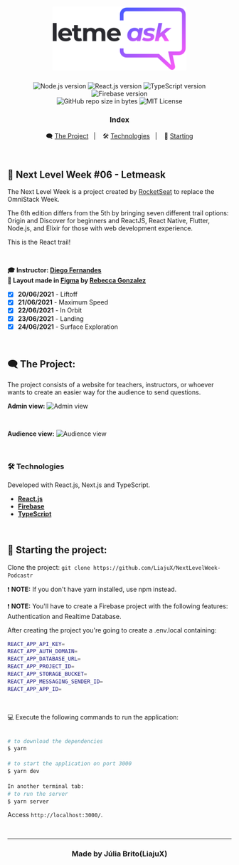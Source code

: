 <h1 align="center">
  <img src="./src/assets/images/logo.svg" alt="Letmeask" width="300px">
</h1>

<p align="center">
  <img alt="Node.js version" src="https://img.shields.io/badge/Node.js-v14.17.0-689f63?style=flat&logoColor=689f63&logo=node.js">
  
  <img alt="React.js version" src="https://img.shields.io/badge/React.js-v17.0.0-60dafb?style=flat&logoColor=60dafb&logo=react">

  <img alt="TypeScript version" src="https://img.shields.io/badge/TypeScript-v4.1.2-007acc?style=flat&logoColor=007acc&logo=typescript">
    
  <img alt="Firebase version" src="https://img.shields.io/badge/Firebase-v8.6.8-%23FFCB2B?style=flat&logo=firebase">

  <br>
  
  <img alt="GitHub repo size in bytes" src="https://img.shields.io/github/repo-size/LiajuX/NextLevelWeek-Letmeask?color=green">
    
   <img alt="MIT License" src="https://img.shields.io/github/license/LiajuX/NextLevelWeek-Letmeask">
</p>

<h3 align="center">
  Index
</h3>

<p align="center">
  🗨 <a href="#%EF%B8%8F-the-project">The Project</a>&nbsp;&nbsp;&nbsp;|&nbsp;&nbsp;&nbsp;
  🛠 <a href="#-technologies">Technologies</a>&nbsp;&nbsp;&nbsp;|&nbsp;&nbsp;&nbsp;
  🏁 <a href="#-starting-the-project">Starting</a>
</p>

<br>

## 🚀 Next Level Week #06 - Letmeask  
The Next Level Week is a project created by [RocketSeat](https://rocketseat.com.br/) to replace the OmniStack Week. 

The 6th edition differs from the 5th by bringing seven different trail options: Origin and Discover for beginners and ReactJS, React Native, Flutter, Node.js, and Elixir for those with web development experience. 

This is the React trail!

<br>

**🎓  Instructor: [Diego Fernandes](https://www.linkedin.com/in/diego-schell-fernandes/)**<br>
**🎨  Layout made in [Figma](https://www.figma.com/) by [Rebecca Gonzalez](https://dribbble.com/rebeccagonzalez)**<br>

- [X] **20/06/2021** - Liftoff
- [X] **21/06/2021** - Maximum Speed
- [X] **22/06/2021** - In Orbit
- [X] **23/06/2021** - Landing
- [X] **24/06/2021** - Surface Exploration

<br> 

## 🗨 The Project:

The project consists of a website for teachers, instructors, or whoever wants to create an easier way for the audience to send questions.
<br>

**Admin view:**
![Admin view](https://user-images.githubusercontent.com/53796370/124174189-7183d180-da82-11eb-90d6-270a535cdcc9.gif)

<br/>

**Audience view:**
![Audience view](https://user-images.githubusercontent.com/53796370/124174180-6e88e100-da82-11eb-8714-f38093a6e3ba.gif)

<br>

### 🛠 Technologies
Developed with React.js, Next.js and TypeScript.

- **[React.js](https://reactjs.org/)**
- **[Firebase](https://firebase.google.com/?hl=en)**
- **[TypeScript](https://www.typescriptlang.org/)**
<br>

## 🏁 Starting the project:

Clone the project: `git clone https://github.com/LiajuX/NextLevelWeek-Podcastr`

❗ **NOTE:** If you don't have yarn installed, use npm instead.

❗ **NOTE:** You'll have to create a Firebase project with the following features: Authentication and Realtime Database.

After creating the project you're going to create a .env.local containing:
````zsh
REACT_APP_API_KEY=
REACT_APP_AUTH_DOMAIN=
REACT_APP_DATABASE_URL=
REACT_APP_PROJECT_ID=
REACT_APP_STORAGE_BUCKET=
REACT_APP_MESSAGING_SENDER_ID=
REACT_APP_APP_ID=
````

<br>

💻 Execute the following commands to run the application:

````zsh

# to download the dependencies
$ yarn

# to start the application on port 3000
$ yarn dev

In another terminal tab:
# to run the server
$ yarn server
````
Access `http://localhost:3000/`.

<br>

---

<h3 align="center" >
  Made by Júlia Brito(LiajuX)
</h3>

